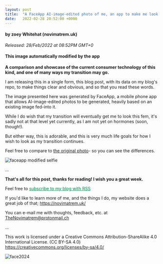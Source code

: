 ```yaml
---
layout: post
title:  "A FaceApp AI-image-edited photo of me, an app to make me look even cuter?!"
date:   2022-02-28 20:52:00 +0000
---
```

#### by zoey Whitehat (novimatrem.uk)
*Released: 28/Feb/2022 at 08:52PM GMT+0*
#### This image automatically modified by the app
**A comparison and showcase of the current consumer technology of this kind, and one of many ways my transition may go.**

I am releasing this in a single form, this blog post, with its data on my blog's repo, to make things clear and obvious, and so that you read these words.

The image presented here was generated by FaceApp, a mobile phone app that allows AI-image-edited photos to be generated, heavily based on an existing image fed-into it.

While I do wish that my transition will eventually get me to look this fem, it's sadly not at that level yet currently, as I am not yet on hormones (soon, though!).

But either way, this is adorable, and this is very much life goals for how I wish to look as my transition continues.

Feel free to compare to [the original photo](https://500px.com/photo/1033614975/irl-selfie-june-2021-by-novimatrem-%F0%9F%90%B1%F0%9F%90%88-sheherhers)- so you can see the differences.


![faceapp modified selfie](https://gitlab.com/Novimatrem/blog/-/raw/master/_postImagesUsed/faceapp_modified.jpg)

...

**That's all for this post, thanks for reading! I wish you a great week.**

Feel free to <a href="https://novimatrem.gitlab.io/blog/feed.xml" style="color: #008148" target="_blank">subscribe to my blog with RSS</a>

If you'd like to learn more of me, and the things I do, my website does a great job of that; <a href="https://novimatrem.uk/" style="color: #008148" target="_blank">https://novimatrem.uk/</a>

You can e-mail me with thoughts, feedback, etc. at [TheNovimatrem@protonmail.ch](mailto:TheNovimatrem@protonmail.ch)

...

This work is licensed under a Creative Commons Attribution-ShareAlike 4.0 International License. (CC BY-SA 4.0)
<a href="https://creativecommons.org/licenses/by-sa/4.0/" style="color: #008148" target="_blank">https://creativecommons.org/licenses/by-sa/4.0/</a>

![face2024](https://gitlab.com/Novimatrem/blog/-/raw/master/face2024.png)
